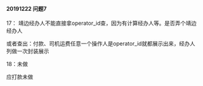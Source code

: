 #### 20191222 问题7
17： 靖边经办人不能直接拿operator_id查，因为有计算经办人等。是否弄个靖边经办人

或者查出：付款、司机运费任意一个操作人是operator_id就都展示出来，经办人列做一次封装展示


18：未做

应打款未做

